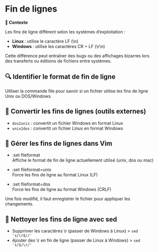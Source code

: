 # Fin de lignes

**🧠 Contexte**

Les fins de ligne diffèrent selon les systèmes d’exploitation :

- **Linux** : utilise le caractère LF (\n)
- **Windows** : utilise les caractères CR + LF (\r\n)

Cette différence peut entraîner des bugs ou des affichages bizarres lors des transferts ou éditions de fichiers entre systèmes.



## **🔍 Identifier le format de fin de ligne**

Utiliser la commande file pour savoir si un fichier utilise les fins de ligne Unix ou DOS/Windows.



## **🔄 Convertir les fins de lignes (outils externes)**

- `dos2unix` : convertit un fichier Windows en format Linux
- `unix2dos` : convertit un fichier Linux en format Windows



## **🧰 Gérer les fins de lignes dans Vim**

- :set fileformat  
  Affiche le format de fin de ligne actuellement utilisé (unix, dos ou mac)

- :set fileformat=unix  
  Force les fins de ligne au format Linux (LF)

- :set fileformat=dos  
  Force les fins de ligne au format Windows (CRLF)

Une fois modifié, il faut enregistrer le fichier pour appliquer les changements.



## **🧼 Nettoyer les fins de ligne avec sed**

- Supprimer les caractères \r (passer de Windows à Linux) > `sed 's/\r$//'`
- Ajouter des \r en fin de ligne (passer de Linux à Windows) > `sed 's/$/\r/'`

